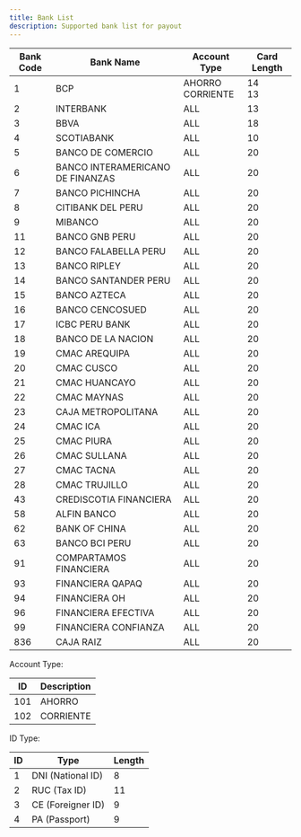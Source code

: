 ```yaml
---
title: Bank List
description: Supported bank list for payout
---
```


| Bank Code | Bank Name  | Account Type          | Card Length |
|------|----------------------------------|-----------------------|-----------|
| 1    | BCP                              | AHORRO<br />CORRIENTE | 14<br/>13 |
| 2    | INTERBANK                        | ALL                   | 13        |
| 3    | BBVA                             | ALL                    | 18        |
| 4    | SCOTIABANK                       | ALL                    | 10        |
| 5    | BANCO DE COMERCIO                | ALL                    | 20        |
| 6    | BANCO INTERAMERICANO DE FINANZAS | ALL                    | 20        |
| 7    | BANCO PICHINCHA                  | ALL                    | 20        |
| 8    | CITIBANK DEL PERU                | ALL                    | 20        |
| 9    | MIBANCO                          | ALL                    | 20        |
| 11   | BANCO GNB PERU                   | ALL                    | 20        |
| 12   | BANCO FALABELLA PERU             | ALL                    | 20        |
| 13   | BANCO RIPLEY                     | ALL                    | 20        |
| 14   | BANCO SANTANDER PERU             | ALL                    | 20        |
| 15   | BANCO AZTECA                     | ALL                    | 20        |
| 16   | BANCO CENCOSUED                  | ALL                    | 20        |
| 17   | ICBC PERU BANK                   | ALL                    | 20        |
| 18   | BANCO DE LA NACION               | ALL                    | 20        |
| 19   | CMAC AREQUIPA                    | ALL                    | 20        |
| 20   | CMAC CUSCO                       | ALL                    | 20        |
| 21   | CMAC HUANCAYO                    | ALL                    | 20        |
| 22   | CMAC MAYNAS                      | ALL                    | 20        |
| 23   | CAJA METROPOLITANA               | ALL                    | 20        |
| 24   | CMAC ICA                         | ALL                    | 20        |
| 25   | CMAC PIURA                       | ALL                    | 20        |
| 26   | CMAC SULLANA                     | ALL                    | 20        |
| 27   | CMAC TACNA                       | ALL                    | 20        |
| 28   | CMAC TRUJILLO                    | ALL                    | 20        |
| 43   | CREDISCOTIA FINANCIERA           | ALL                    | 20        |
| 58   | ALFIN BANCO                      | ALL                    | 20        |
| 62   | BANK OF CHINA                    | ALL                    | 20        |
| 63   | BANCO BCI PERU                   | ALL                    | 20        |
| 91   | COMPARTAMOS FINANCIERA           | ALL                    | 20        |
| 93   | FINANCIERA QAPAQ                 | ALL                    | 20        |
| 94   | FINANCIERA OH                    | ALL                    | 20        |
| 96   | FINANCIERA EFECTIVA              | ALL                    | 20        |
| 99   | FINANCIERA CONFIANZA             | ALL                    | 20        |
| 836  | CAJA RAIZ                        | ALL                    | 20        |

Account Type:

| ID  | Description |
| --- | ----------- |
| 101 | AHORRO      |
| 102 | CORRIENTE   |

ID Type:

| ID  | Type              | Length |
| --- | ----------------- | ------ |
| 1   | DNI (National ID) | 8      |
| 2   | RUC (Tax ID)      | 11     |
| 3   | CE (Foreigner ID) | 9      |
| 4   | PA (Passport)     | 9      |
